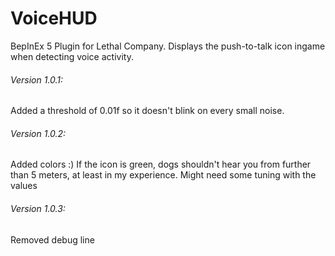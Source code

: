 # VoiceHUD
BepInEx 5 Plugin for Lethal Company.
Displays the push-to-talk icon ingame when detecting voice activity.


###### Version 1.0.1:
Added a threshold of 0.01f so it doesn't blink on every small noise.

###### Version 1.0.2:
Added colors :)
If the icon is green, dogs shouldn't hear you from further than 5 meters, at least in my experience.
Might need some tuning with the values

###### Version 1.0.3:
Removed debug line
